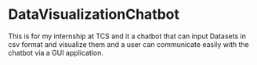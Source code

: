 # DataVisualizationChatbot
This is for my internship at TCS and it a chatbot that can input Datasets in csv format and visualize them and a user can communicate easily with the chatbot via a GUI application.
